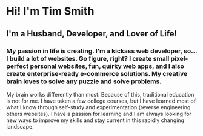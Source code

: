 # Hi! I'm Tim Smith

## I'm a Husband, Developer, and Lover of Life!

### My passion in life is creating. I'm a kickass web developer, so... I build a lot of websites. Go figure, right? I create small pixel-perfect personal websites, fun, quirky web apps, and I also create enterprise-ready e-commerce solutions. My creative brain loves to solve any puzzle and solve problems.

My brain works differently than most. Because of this, traditional education is not for me. I have taken a few college courses, but I have learned most of what I know through self-study and experimentation (reverse engineering others websites). I have a passion for learning and I am always looking for new ways to improve my skills and stay current in this rapidly changing landscape.
